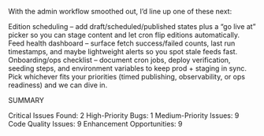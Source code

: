 With the admin workflow smoothed out, I’d line up one of these next:

Edition scheduling – add draft/scheduled/published states plus a “go live at” picker so you can stage content and let cron flip editions automatically.
Feed health dashboard – surface fetch success/failed counts, last run timestamps, and maybe lightweight alerts so you spot stale feeds fast.
Onboarding/ops checklist – document cron jobs, deploy verification, seeding steps, and environment variables to keep prod + staging in sync.
Pick whichever fits your priorities (timed publishing, observability, or ops readiness) and we can dive in.

SUMMARY

   Critical Issues Found: 2
   High-Priority Bugs: 1
   Medium-Priority Issues: 9
   Code Quality Issues: 9
   Enhancement Opportunities: 9
